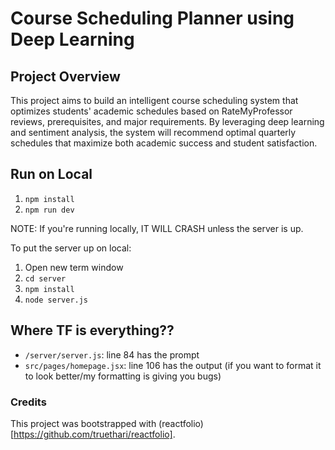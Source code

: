 # Course Scheduling Planner using Deep Learning

## Project Overview

This project aims to build an intelligent course scheduling system that optimizes students' academic schedules based on RateMyProfessor reviews, prerequisites, and major requirements. By leveraging deep learning and sentiment analysis, the system will recommend optimal quarterly schedules that maximize both academic success and student satisfaction.

## Run on Local

1. `npm install`
2. `npm run dev`

NOTE: If you're running locally, IT WILL CRASH unless the server is up.

To put the server up on local:

1. Open new term window
2. `cd server`
3. `npm install`
4. `node server.js`

## Where TF is everything??

-   `/server/server.js`: line 84 has the prompt
-   `src/pages/homepage.jsx`: line 106 has the output (if you want to format it to look better/my formatting is giving you bugs)

### Credits

This project was bootstrapped with (reactfolio)[https://github.com/truethari/reactfolio].

